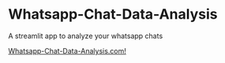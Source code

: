 # Whatsapp-Chat-Data-Analysis

 A streamlit app to analyze your whatsapp chats

 <a href="https://www.w3schools.com](https://whatsapp-chat-data-analysis.onrender.com)https://whatsapp-chat-data-analysis.onrender.com">Whatsapp-Chat-Data-Analysis.com!</a>
